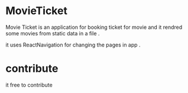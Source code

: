 # MovieTicket

Movie Ticket is an application for booking ticket for movie and it rendred some movies from static data in a file .

it uses ReactNavigation for changing the pages in app . 

# contribute 
it free to contribute  
